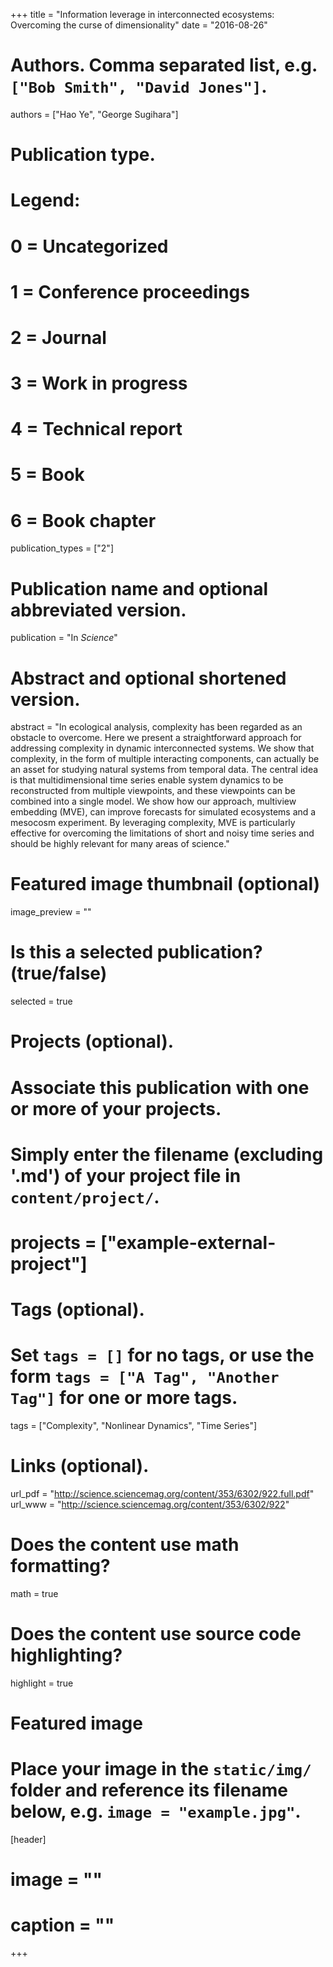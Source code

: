 +++
title = "Information leverage in interconnected ecosystems: Overcoming the curse of dimensionality"
date = "2016-08-26"

# Authors. Comma separated list, e.g. `["Bob Smith", "David Jones"]`.
authors = ["Hao Ye", "George Sugihara"]

# Publication type.
# Legend:
# 0 = Uncategorized
# 1 = Conference proceedings
# 2 = Journal
# 3 = Work in progress
# 4 = Technical report
# 5 = Book
# 6 = Book chapter
publication_types = ["2"]

# Publication name and optional abbreviated version.
publication = "In *Science*"

# Abstract and optional shortened version.
abstract = "In ecological analysis, complexity has been regarded as an obstacle to overcome. Here we present a straightforward approach for addressing complexity in dynamic interconnected systems. We show that complexity, in the form of multiple interacting components, can actually be an asset for studying natural systems from temporal data. The central idea is that multidimensional time series enable system dynamics to be reconstructed from multiple viewpoints, and these viewpoints can be combined into a single model. We show how our approach, multiview embedding (MVE), can improve forecasts for simulated ecosystems and a mesocosm experiment. By leveraging complexity, MVE is particularly effective for overcoming the limitations of short and noisy time series and should be highly relevant for many areas of science."

# Featured image thumbnail (optional)
image_preview = ""

# Is this a selected publication? (true/false)
selected = true

# Projects (optional).
#   Associate this publication with one or more of your projects.
#   Simply enter the filename (excluding '.md') of your project file in `content/project/`.
# projects = ["example-external-project"]

# Tags (optional).
#   Set `tags = []` for no tags, or use the form `tags = ["A Tag", "Another Tag"]` for one or more tags.
tags = ["Complexity", "Nonlinear Dynamics", "Time Series"]

# Links (optional).
url_pdf = "http://science.sciencemag.org/content/353/6302/922.full.pdf"
url_www = "http://science.sciencemag.org/content/353/6302/922"

# Does the content use math formatting?
math = true

# Does the content use source code highlighting?
highlight = true

# Featured image
# Place your image in the `static/img/` folder and reference its filename below, e.g. `image = "example.jpg"`.
[header]
# image = ""
# caption = ""

+++
